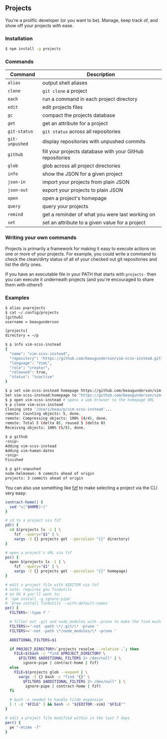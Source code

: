 ## Projects

You're a prolific developer (or you want to be). Manage, keep track of, and
show off your projects with ease.

### Installation

```sh
$ npm install -g projects
```

### Commands

| Command        | Description                                                |
|----------------|------------------------------------------------------------|
| `alias`        | output shell aliases                                       |
| `clone`        | `git clone` a project                                      |
| `each`         | run a command in each project directory                    |
| `edit`         | edit projects files                                        |
| `gc`           | compact the projects database                              |
| `get`          | get an attribute for a project                             |
| `git-status`   | `git status` across all repositories                       |
| `git-unpushed` | display repositories with unpushed commits                 |
| `github`       | fill your projects database with your GitHub repositories  |
| `glob`         | glob across all project directories                        |
| `info`         | show the JSON for a given project                          |
| `json-in`      | import your projects from plain JSON                       |
| `json-out`     | export your projects to plain JSON                         |
| `open`         | open a project's homepage                                  |
| `query`        | query your projects                                        |
| `remind`       | get a reminder of what you were last working on            |
| `set`          | set an attribute to a given value for a project            |

### Writing your own commands

Projects is primarily a framework for making it easy to execute actions on one
or more of your projects. For example, you could write a command to check the
clean/dirty status of all of your checked out git repositories and list the
dirty ones.

If you have an executable file in your PATH that starts with `projects-` then
you can execute it underneath projects (and you're encouraged to share them
with others!)

### Examples

```sh
$ alias p=projects
$ cat ~/.config/projects
[github]
username = beaugunderson

[projects]
directory = ~/p

$ p info vim-scss-instead
{
  "name": "vim-scss-instead",
  "repository": "https://github.com/beaugunderson/vim-scss-instead.git",
  "language": "VimL",
  "role": "creator",
  "released": true,
  "status": "inactive"
}

$ p set vim-scss-instead homepage https://github.com/beaugunderson/vim-scss-instead
Set vim-scss-instead:homepage to "https://github.com/beaugunderson/vim-scss-instead"
$ p open vim-scss-instead # opens a web browser to the homepage URL
$ p clone vim-scss-instead
Cloning into '/Users/beau/p/vim-scss-instead'...
remote: Counting objects: 5, done.
remote: Compressing objects: 100% (4/4), done.
remote: Total 5 (delta 0), reused 5 (delta 0)
Receiving objects: 100% (5/5), done.

$ p github
<snip>
Adding vim-scss-instead
Adding vim-human-dates
<snip>
Finished

$ p git-unpushed
node-helmsman: 6 commits ahead of origin
projects: 3 commits ahead of origin
```

You can also use something like [fzf](https://github.com/junegunn/fzf) to make
selecting a project via the CLI very easy:

```sh
contract-home() {
  sed "s|^$HOME|~|"
}

# cd to a project via fzf
pd() {
  cd $(projects ls -1 | \
    fzf --query="$1" | \
    xargs -I {} projects get --porcelain "{}" directory)
}

# open a project's URL via fzf
po() {
  open $(projects ls -1 | \
    fzf --query="$1" | \
    xargs -I {} projects get --porcelain "{}" homepage)
}

# edit a project file with $EDITOR via fzf
# note: requires gnu findutils
# on OS X you'll want to:
# `npm install -g ignore-pipe`
# `brew install findutils --with-default-names`
pe() {
  FILTERS='-type f '

  # filter out .git and node_modules with -prune to make the find much faster
  FILTERS+='-not -path \*/.git/\* -prune '
  FILTERS+='-not -path \*/node_modules/\* -prune '

  ADDITIONAL_FILTERS=$1

  if PROJECT_DIRECTORY=`projects resolve --relative .`; then
    FILE=$(bash -c "find $PROJECT_DIRECTORY \
      $FILTERS $ADDITIONAL_FILTERS 2> /dev/null" | \
        ignore-pipe | contract-home | fzf)
  else
    FILE=$(projects glob --expand | \
      xargs -I {} bash -c "find "{}" \
        $FILTERS $ADDITIONAL_FILTERS 2> /dev/null" | \
         ignore-pipe | contract-home | fzf)
  fi

  # bash -c needed to handle tilde expansion
  [ ! -z "$FILE" ] && bash -c "${EDITOR:-vim} "$FILE""
}

# edit a project file modified within in the last 7 days
per() {
  pe "-mtime -7"
}
```
